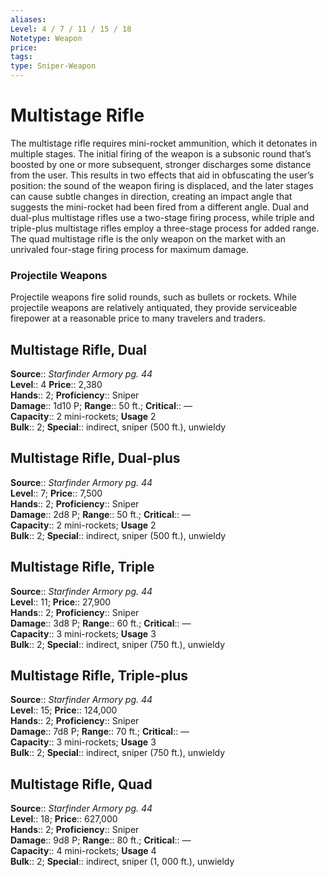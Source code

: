 ```yaml
---
aliases: 
Level: 4 / 7 / 11 / 15 / 18
Notetype: Weapon
price: 
tags: 
type: Sniper-Weapon
---
```


# Multistage Rifle

The multistage rifle requires mini-rocket ammunition, which it detonates in multiple stages. The initial firing of the weapon is a subsonic round that’s boosted by one or more subsequent, stronger discharges some distance from the user. This results in two effects that aid in obfuscating the user’s position: the sound of the weapon firing is displaced, and the later stages can cause subtle changes in direction, creating an impact angle that suggests the mini-rocket had been fired from a different angle. Dual and dual-plus multistage rifles use a two-stage firing process, while triple and triple-plus multistage rifles employ a three-stage process for added range. The quad multistage rifle is the only weapon on the market with an unrivaled four-stage firing process for maximum damage.

### Projectile Weapons

Projectile weapons fire solid rounds, such as bullets or rockets. While projectile weapons are relatively antiquated, they provide serviceable firepower at a reasonable price to many travelers and traders.  

## Multistage Rifle, Dual

**Source**:: _Starfinder Armory pg. 44_  
**Level**:: 4
**Price**:: 2,380  
**Hands**:: 2;
**Proficiency**:: Sniper  
**Damage**:: 1d10 P; **Range**:: 50 ft.;
**Critical**:: —  
**Capacity**:: 2 mini-rockets; **Usage** 2  
**Bulk**:: 2;
**Special**:: indirect, sniper (500 ft.), unwieldy

## Multistage Rifle, Dual-plus

**Source**:: _Starfinder Armory pg. 44_  
**Level**:: 7;
**Price**:: 7,500  
**Hands**:: 2;
**Proficiency**:: Sniper  
**Damage**:: 2d8 P; **Range**:: 50 ft.;
**Critical**:: —  
**Capacity**:: 2 mini-rockets; **Usage** 2  
**Bulk**:: 2;
**Special**:: indirect, sniper (500 ft.), unwieldy

## Multistage Rifle, Triple

**Source**:: _Starfinder Armory pg. 44_  
**Level**:: 11;
**Price**:: 27,900  
**Hands**:: 2;
**Proficiency**:: Sniper  
**Damage**:: 3d8 P; **Range**:: 60 ft.;
**Critical**:: —  
**Capacity**:: 3 mini-rockets; **Usage** 3  
**Bulk**:: 2;
**Special**:: indirect, sniper (750 ft.), unwieldy

## Multistage Rifle, Triple-plus

**Source**:: _Starfinder Armory pg. 44_  
**Level**:: 15;
**Price**:: 124,000  
**Hands**:: 2;
**Proficiency**:: Sniper  
**Damage**:: 7d8 P; **Range**:: 70 ft.;
**Critical**:: —  
**Capacity**:: 3 mini-rockets; **Usage** 3  
**Bulk**:: 2;
**Special**:: indirect, sniper (750 ft.), unwieldy

## Multistage Rifle, Quad

**Source**:: _Starfinder Armory pg. 44_  
**Level**:: 18;
**Price**:: 627,000  
**Hands**:: 2;
**Proficiency**:: Sniper  
**Damage**:: 9d8 P; **Range**:: 80 ft.;
**Critical**:: —  
**Capacity**:: 4 mini-rockets; **Usage** 4  
**Bulk**:: 2;
**Special**:: indirect, sniper (1, 000 ft.), unwieldy
